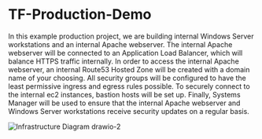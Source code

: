 # TF-Production-Demo

In this example production project, we are building internal Windows Server workstations and an internal Apache webserver. The internal Apache webserver will be connected to an Application Load Balancer, which will balance HTTPS traffic internally. In order to access the internal Apache webserver, an internal Route53 Hosted Zone will be created with a domain name of your choosing. All security groups will be configured to have the least permissive ingress and egress rules possible. To securely connect to the internal ec2 instances, bastion hosts will be set up. Finally, Systems Manager will be used to ensure that the internal Apache webserver and Windows Server workstations receive security updates on a regular basis.

![Infrastructure Diagram drawio-2](https://user-images.githubusercontent.com/111475307/202274782-383af18b-8a7e-4032-ad4f-0c61836a28d0.png)

